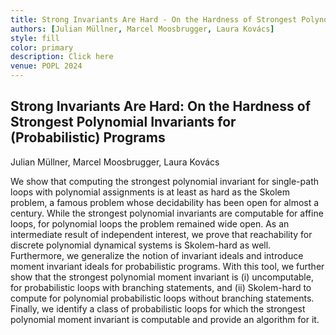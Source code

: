 ```yaml
---
title: Strong Invariants Are Hard - On the Hardness of Strongest Polynomial Invariants
authors: [Julian Müllner, Marcel Moosbrugger, Laura Kovács]
style: fill
color: primary
description: Click here 
venue: POPL 2024
---
```



## Strong Invariants Are Hard: On the Hardness of Strongest Polynomial Invariants for (Probabilistic) Programs

Julian Müllner, Marcel Moosbrugger, Laura Kovács

We show that computing the strongest polynomial invariant for single-path loops with polynomial assignments is at least as hard as the Skolem problem, a famous problem whose decidability has been open for almost a century. While the strongest polynomial invariants are computable for affine loops, for polynomial loops the problem remained wide open. As an intermediate result of independent interest, we prove that reachability for discrete polynomial dynamical systems is Skolem-hard as well. Furthermore, we generalize the notion of invariant ideals and introduce moment invariant ideals for probabilistic programs. With this tool, we further show that the strongest polynomial moment invariant is (i) uncomputable, for probabilistic loops with branching statements, and (ii) Skolem-hard to compute for polynomial probabilistic loops without branching statements. Finally, we identify a class of probabilistic loops for which the strongest polynomial moment invariant is computable and provide an algorithm for it.